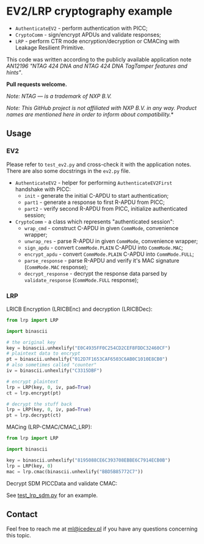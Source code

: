 # EV2/LRP cryptography example

* `AuthenticateEV2` - perform authentication with PICC;
* `CryptoComm` - sign/encrypt APDUs and validate responses;
* `LRP` - perform CTR mode encryption/decryption or CMACing with Leakage Resilient Primitive.

This code was written according to the publicly available application note *AN12196 "NTAG 424 DNA and NTAG 424 DNA TagTamper features and hints"*.

**Pull requests welcome.**

*Note: NTAG — is a trademark of NXP B.V.*

*Note: This GitHub project is not affiliated with NXP B.V. in any way. Product names are mentioned here in order to inform about compatibility.**

## Usage
### EV2
Please refer to `test_ev2.py` and cross-check it with the application notes. There are also some docstrings in the `ev2.py` file.

* `AuthenticateEV2` - helper for performing `AuthenticateEV2First` handshake with PICC:
  * `init` - generate the initial C-APDU to start authentication;
  * `part1` - generate a response to first R-APDU from PICC;
  * `part2` - verify second R-APDU from PICC, initialize authenticated session;
* `CryptoComm` - a class which represents "authenticated session":
  * `wrap_cmd` - construct C-APDU in given `CommMode`, convenience wrapper;
  * `unwrap_res` - parse R-APDU in given `CommMode`, convenience wrapper;
  * `sign_apdu` - convert `CommMode.PLAIN` C-APDU into `CommMode.MAC`;
  * `encrypt_apdu` - convert `CommMode.PLAIN` C-APDU into `CommMode.FULL`;
  * `parse_response` - parse R-APDU and verify it's MAC signature (`CommMode.MAC` response);
  * `decrypt_response` - decrypt the response data parsed by `validate_response` (`CommMode.FULL` response);

### LRP

LRICB Encryption (LRICBEnc) and decryption (LRICBDec):
```python
from lrp import LRP

import binascii

# the original key
key = binascii.unhexlify("E0C4935FF0C254CD2CEF8FDDC32460CF")
# plaintext data to encrypt
pt = binascii.unhexlify("012D7F1653CAF6503C6AB0C1010E8CB0")
# also sometimes called "counter"
iv = binascii.unhexlify("C3315DBF")

# encrypt plaintext
lrp = LRP(key, 0, iv, pad=True)
ct = lrp.encrypt(pt)

# decrypt the stuff back
lrp = LRP(key, 0, iv, pad=True)
pt = lrp.decrypt(ct)
```

MACing (LRP-CMAC/CMAC_LRP):
```python
from lrp import LRP

import binascii

key = binascii.unhexlify("8195088CE6C393708EBBE6C7914ECB0B")
lrp = LRP(key, 0)
mac = lrp.cmac(binascii.unhexlify("BBD5B85772C7"))
```

Decrypt SDM PICCData and validate CMAC:

See [test_lrp_sdm.py](https://github.com/icedevml/nfc-ev2-crypto/blob/master/test_lrp_sdm.py) for an example.

## Contact
Feel free to reach me at ml@icedev.pl if you have any questions concerning this topic.
